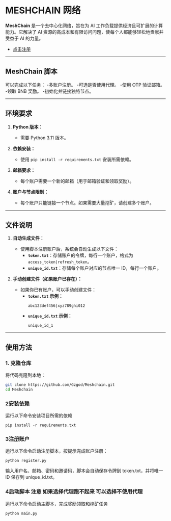 # MESHCHAIN 网络

**MeshChain** 是一个去中心化网络，旨在为 AI 工作负载提供经济且可扩展的计算能力。它解决了 AI 资源的高成本和有限访问问题，使每个人都能够轻松地贡献并受益于 AI 的力量。

- [点击注册](https://app.meshchain.ai?ref=UXFQ1RX2KTZA)



---

## MeshChain 脚本

可以完成以下任务：
-多账户注册。
-可选是否使用代理。
-使用 OTP 验证邮箱。
-领取 BNB 奖励。
-初始化并链接独特节点。


---

## 环境要求

1. **Python 版本：**
   - 需要 Python 3.11 版本。

2. **依赖安装：**
   - 使用 `pip install -r requirements.txt` 安装所需依赖。

3. **邮箱要求：**
   - 每个账户需要一个新的邮箱（用于邮箱验证和领取奖励）。

4. **账户与节点限制：**
   - 每个账户只能链接一个节点。如果需要大量挖矿，请创建多个账户。

---

## 文件说明

1. **自动生成文件：**
   - 使用脚本注册账户后，系统会自动生成以下文件：
     - **`token.txt`**：存储账户的令牌，每行一个账户，格式为 `access_token|refresh_token`。
     - **`unique_id.txt`**：存储每个账户对应的节点唯一 ID，每行一个账户。

2. **手动创建文件（如果账户已存在）：**
   - 如果你已有账户，可以手动创建文件：
     - **`token.txt` 示例：**
       ```
       abc123def456|xyz789ghi012
     
       ```
     - **`unique_id.txt` 示例：**
       ```
       unique_id_1
  
       ```

---

## 使用方法

### 1. 克隆仓库
将代码克隆到本地：
```bash
git clone https://github.com/Gzgod/Meshchain.git
cd Meshchain
```
### 2安装依赖
运行以下命令安装项目所需的依赖
```
pip install -r requirements.txt
```
### 3注册账户
运行以下命令启动注册脚本，按提示完成账户注册：
```
python register.py
```
输入用户名、邮箱、密码和邀请码，脚本会自动保存令牌到 token.txt，并将唯一 ID 保存到 unique_id.txt。
### 4启动脚本 注意 如果选择代理跑不起来 可以选择不使用代理
运行以下命令启动主脚本，完成奖励领取和挖矿任务
```
python main.py
```

